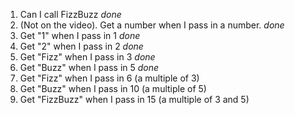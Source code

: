 1. Can I call FizzBuzz *done*
2. (Not on the video). Get a number when I pass in a number. *done*
3. Get "1" when I pass in 1 *done*
4. Get "2" when I pass in 2 *done*
5. Get "Fizz" when I pass in 3 *done*
6. Get "Buzz" when I pass in 5 *done*
7. Get "Fizz" when I pass in 6 (a multiple of 3)
8. Get "Buzz" when I pass in 10 (a multiple of 5)
9. Get "FizzBuzz" when I pass in 15 (a multiple of 3 and 5)
